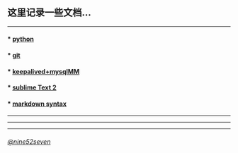 ## 这里记录一些文档...
---

#### * [python](https://github.com/chaing/Learning/blob/master/python.md)
   
#### * [git](https://github.com/chaing/Learning/blob/master/git.md)
 
#### * [keepalived+mysqlMM](https://github.com/chaing/Learning/blob/master/keepalived.md)

#### * [sublime Text 2](https://github.com/chaing/Learning/blob/master/SublimeText2.md)

#### * [markdown syntax](https://github.com/chaing/Learning/blob/master/markdown.md)

---
---
----

###### [@nine52seven](https://twitter.com/nine52seven)